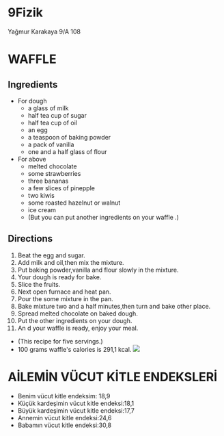 # 9Fizik 
Yağmur Karakaya 9/A 108
# WAFFLE
## Ingredients
+ For dough
  + a glass of milk
  + half tea cup of sugar
  + half tea cup of oil
  + an egg
  + a teaspoon of baking powder
  + a pack of vanilla
  + one and a half glass of flour
+ For above
  + melted chocolate
  + some strawberries
  + three bananas
  + a few slices of pinepple
  + two kiwis
  + some roasted hazelnut or walnut
  + ice cream
  + (But you can put another ingredients on your waffle .)
## Directions
1. Beat the egg and sugar.
2. Add milk and oil,then mix the mixture.
3. Put baking powder,vanilla and flour slowly in the mixture.
4. Your dough is ready for bake.
5. Slice the fruits.
6. Next open furnace and heat pan.
7. Pour the some mixture in the pan.
8. Bake mixture two and a half minutes,then turn and bake other place.
9. Spread melted chocolate on baked dough.
10. Put the other ingredients on your dough.
11. An d your waffle is ready, enjoy your meal.
+ (This recipe for five servings.)
+ 100 grams waffle's calories is 291,1 kcal.
![](https://n11scdn.akamaized.net/a1/450/ev-yasam/diger-unlu-mamuller-tatlilar/waffle-unu__0514476951993915.jpg)

# AİLEMİN VÜCUT KİTLE ENDEKSLERİ
+ Benim vücut kitle endeksim: 18,9
+ Küçük kardeşimin vücut kitle endeksi:18,1
+ Büyük kardeşimin vücut kitle endeksi:17,7
+ Annemin vücut kitle endeksi:24,6
+ Babamın vücut kitle endeksi:30,8

